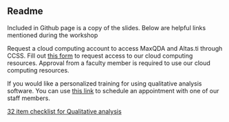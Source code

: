 ## Readme
Included in Github page is a copy of the slides. Below are helpful links mentioned during the workshop

Request a cloud computing account to access MaxQDA and Altas.ti through CCSS. Fill out [this form](https://forms.office.com/Pages/ResponsePage.aspx?id=ZkN-XZsbz0WOebFLJ99G4agtMyWzwydHm2MTUFO-xYpUMFBKR0lTR1FENzRESEgyUTNPUkwyQ05MUSQlQCN0PWcu) to request access to our cloud computing resources. Approval from a faculty member is required to use our cloud computing resources.  
  
If you would like a personalized training for using qualitative analysis software. You can use [this link](https://socialsciences.cornell.edu/computing-and-data/schedule-a-consultation) to schedule an appointment with one of our staff members.  
  
[32 item checklist for Qualitative analysis](https://legacyfileshare.elsevier.com/promis_misc/ISSM_COREQ_Checklist.pdf)
